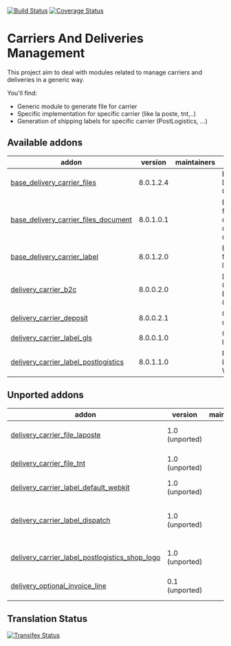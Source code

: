 [![Build Status](https://travis-ci.org/OCA/delivery-carrier.svg?branch=8.0)](https://travis-ci.org/OCA/delivery-carrier)
[![Coverage Status](https://coveralls.io/repos/OCA/delivery-carrier/badge.svg?branch=8.0)](https://coveralls.io/r/OCA/delivery-carrier?branch=8.0)

Carriers And Deliveries Management
==================================

This project aim to deal with modules related to manage carriers and deliveries in a generic way.

You'll find:

 - Generic module to generate file for carrier
 - Specific implementation for specific carrier (like la poste, tnt,..)
 - Generation of shipping labels for specific carrier (PostLogistics, ...)

[//]: # (addons)

Available addons
----------------
addon | version | maintainers | summary
--- | --- | --- | ---
[base_delivery_carrier_files](base_delivery_carrier_files/) | 8.0.1.2.4 |  | Base Delivery Carrier Files
[base_delivery_carrier_files_document](base_delivery_carrier_files_document/) | 8.0.1.0.1 |  | Base module for picking carrier files creation for document
[base_delivery_carrier_label](base_delivery_carrier_label/) | 8.0.1.2.0 |  | Base module for carrier labels
[delivery_carrier_b2c](delivery_carrier_b2c/) | 8.0.0.2.0 |  | Delivery Carrier Business To Customer
[delivery_carrier_deposit](delivery_carrier_deposit/) | 8.0.0.2.1 |  | Create deposit slips
[delivery_carrier_label_gls](delivery_carrier_label_gls/) | 8.0.0.1.0 |  | GLS carrier label printing
[delivery_carrier_label_postlogistics](delivery_carrier_label_postlogistics/) | 8.0.1.1.0 |  | PostLogistics Labels WebService


Unported addons
---------------
addon | version | maintainers | summary
--- | --- | --- | ---
[delivery_carrier_file_laposte](delivery_carrier_file_laposte/) | 1.0 (unported) |  | Delivery Carrier File: La Poste
[delivery_carrier_file_tnt](delivery_carrier_file_tnt/) | 1.0 (unported) |  | Delivery Carrier File: TNT
[delivery_carrier_label_default_webkit](delivery_carrier_label_default_webkit/) | 1.0 (unported) |  | Module for carrier labels
[delivery_carrier_label_dispatch](delivery_carrier_label_dispatch/) | 1.0 (unported) |  | Carrier labels - Picking dispatch (link)
[delivery_carrier_label_postlogistics_shop_logo](delivery_carrier_label_postlogistics_shop_logo/) | 1.0 (unported) |  | PostLogistics labels - logo per Shop
[delivery_optional_invoice_line](delivery_optional_invoice_line/) | 0.1 (unported) |  | Delivery Optional Invoice Line

[//]: # (end addons)

Translation Status
------------------
[![Transifex Status](https://www.transifex.com/projects/p/OCA-carrier-delivery-8-0/chart/image_png)](https://www.transifex.com/projects/p/OCA-carrier-delivery-8-0)
